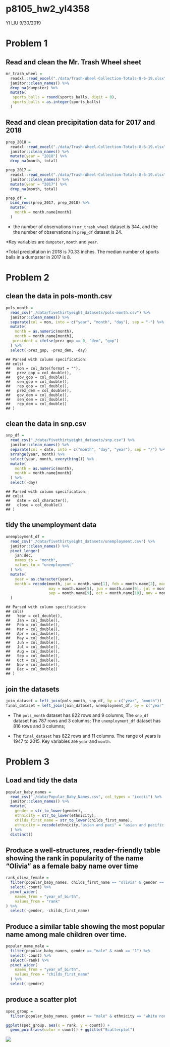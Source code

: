 p8105\_hw2\_yl4358
================
YI LIU
9/30/2019

# Problem 1

## Read and clean the Mr. Trash Wheel sheet

``` r
mr_trash_wheel = 
  readxl::read_excel("./data/Trash-Wheel-Collection-Totals-8-6-19.xlsx", sheet = "Mr. Trash Wheel", range = "A2:N408") %>% 
  janitor::clean_names() %>% 
  drop_na(dumpster) %>%
  mutate(
   sports_balls = round(sports_balls, digit = 0),
   sports_balls = as.integer(sports_balls)
  ) 
```

## Read and clean precipitation data for 2017 and 2018

``` r
prep_2018 = 
  readxl::read_excel("./data/Trash-Wheel-Collection-Totals-8-6-19.xlsx", sheet = "2018 Precipitation", range = "A2:B14") %>%
  janitor::clean_names() %>% 
  mutate(year = "2018") %>% 
  drop_na(month, total)

prep_2017 = 
  readxl::read_excel("./data/Trash-Wheel-Collection-Totals-8-6-19.xlsx", sheet = "2017 Precipitation", range = "A2:B14") %>%
  janitor::clean_names() %>% 
  mutate(year = "2017") %>% 
  drop_na(month, total)

prep_df = 
  bind_rows(prep_2017, prep_2018) %>% 
  mutate(
    month = month.name[month]
  ) 
```

  - the number of observations in `mr_trash_wheel` dataset is 344, and
    the the number of observations in `prep_df` dataset is 24.

\*Key variables are `dumpster`, `month` and `year`.

\*Total precipitation in 2018 is 70.33 inches. The median number of
sports balls in a dumpster in 2017 is 8.

# Problem 2

## clean the data in pols-month.csv

``` r
pols_month = 
  read_csv("./data/fivethirtyeight_datasets/pols-month.csv") %>% 
  janitor::clean_names() %>%
  separate(col = mon, into = c("year", "month", "day"), sep = "-") %>% 
  mutate(
    month = as.numeric(month),
    month = month.name[month],
   president = ifelse(prez_gop == 0, "dem", "gop")
  ) %>% 
  select(-prez_gop, -prez_dem, -day) 
```

    ## Parsed with column specification:
    ## cols(
    ##   mon = col_date(format = ""),
    ##   prez_gop = col_double(),
    ##   gov_gop = col_double(),
    ##   sen_gop = col_double(),
    ##   rep_gop = col_double(),
    ##   prez_dem = col_double(),
    ##   gov_dem = col_double(),
    ##   sen_dem = col_double(),
    ##   rep_dem = col_double()
    ## )

## clean the data in snp.csv

``` r
snp_df = 
  read_csv("./data/fivethirtyeight_datasets/snp.csv") %>% 
  janitor::clean_names() %>%
  separate(col = date, into = c("month", "day", "year"), sep = "/") %>% 
  arrange(year, month) %>% 
  select(year, month, everything()) %>% 
  mutate(
    month = as.numeric(month),
    month = month.name[month]
  ) %>% 
  select(-day)
```

    ## Parsed with column specification:
    ## cols(
    ##   date = col_character(),
    ##   close = col_double()
    ## )

## tidy the unemployment data

``` r
unemployment_df = 
  read_csv("./data/fivethirtyeight_datasets/unemployment.csv") %>% 
  janitor::clean_names() %>%
  pivot_longer(
    jan:dec,
    names_to = "month",
    values_to = "unemployment"
  ) %>% 
  mutate(
    year = as.character(year),
    month = recode(month, jan = month.name[1], feb = month.name[2], mar = month.name[3], apr = month.name[4],
                   may = month.name[5], jun = month.name[6], jul = month.name[7], aug = month.name[8], 
                   sep = month.name[9], oct = month.name[10], nov = month.name[11], dec = month.name[12])
  )
```

    ## Parsed with column specification:
    ## cols(
    ##   Year = col_double(),
    ##   Jan = col_double(),
    ##   Feb = col_double(),
    ##   Mar = col_double(),
    ##   Apr = col_double(),
    ##   May = col_double(),
    ##   Jun = col_double(),
    ##   Jul = col_double(),
    ##   Aug = col_double(),
    ##   Sep = col_double(),
    ##   Oct = col_double(),
    ##   Nov = col_double(),
    ##   Dec = col_double()
    ## )

## join the datasets

``` r
join_dataset = left_join(pols_month, snp_df, by = c("year", "month"))
final_dataset = left_join(join_dataset, unemployment_df, by = c("year", "month"))
```

  - The `pols_month` dataset has 822 rows and 9 columns; The `snp_df`
    dataset has 787 rows and 3 columns; The `unemployment_df` dataset
    has 816 rows and 3 columns;

  - The `final_dataset` has 822 rows and 11 columns. The range of years
    is 1947 to 2015. Key variables are `year` and `month`.

# Problem 3

## Load and tidy the data

``` r
popular_baby_names = 
  read_csv("./data/Popular_Baby_Names.csv", col_types = "icccii") %>% 
  janitor::clean_names() %>% 
  mutate(
    gender = str_to_lower(gender),
    ethnicity = str_to_lower(ethnicity),
    childs_first_name = str_to_lower(childs_first_name),
    ethnicity = recode(ethnicity,"asian and paci" = "asian and pacific islander", "black non hisp" = "black non hispanic", "white non hisp" = "white non hispanic", "hisp" = "hispanic" )
  ) %>% 
  distinct()
```

## Produce a well-structures, reader-friendly table showing the rank in popularity of the name “Olivia” as a female baby name over time

``` r
rank_oliva_female = 
  filter(popular_baby_names, childs_first_name == "olivia" & gender == "female") %>% 
  select(-count) %>% 
  pivot_wider(
    names_from = "year_of_birth",
    values_from = "rank"
) %>% 
  select(-gender, -childs_first_name)
```

## Produce a similar table showing the most popular name among male children over time.

``` r
popular_name_male = 
  filter(popular_baby_names, gender == "male" & rank == "1") %>% 
  select(-count) %>% 
  select(-rank) %>% 
  pivot_wider(
    names_from = "year_of_birth",
    values_from = "childs_first_name"
  ) %>% 
  select(-gender)
```

## produce a scatter plot

``` r
spec_group = 
  filter(popular_baby_names, gender == "male" & ethnicity == "white non hispanic" & year_of_birth == 2016)

ggplot(spec_group, aes(x = rank, y = count)) +
  geom_point(aes(color = count)) + ggtitle("Scatterplot") 
```

![](p8105_hw2_yl4358_files/figure-gfm/unnamed-chunk-10-1.png)<!-- -->
